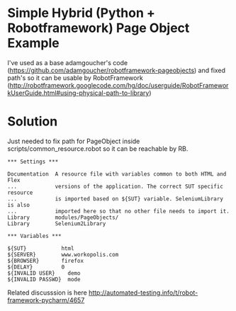 # Simple Hybrid (Python + Robotframework) Page Object Example

I've used as a base adamgoucher's code (https://github.com/adamgoucher/robotframework-pageobjects)
and fixed path's so it can be usable by RobotFramework (http://robotframework.googlecode.com/hg/doc/userguide/RobotFrameworkUserGuide.html#using-physical-path-to-library)

# Solution

Just needed to fix path for PageObject inside scripts/common_resource.robot so it can be reachable by RB.

```
*** Settings ***

Documentation  A resource file with variables common to both HTML and Flex
...            versions of the application. The correct SUT specific resource
...            is imported based on ${SUT} variable. SeleniumLibrary is also
...            imported here so that no other file needs to import it.
Library        modules/PageObjects/
Library        Selenium2Library

*** Variables ***

${SUT}           html
${SERVER}        www.workopolis.com
${BROWSER}       firefox
${DELAY}         0
${INVALID USER}    demo
${INVALID PASSWD}  mode
```

Related discusssion is here http://automated-testing.info/t/robot-framework-pycharm/4657
